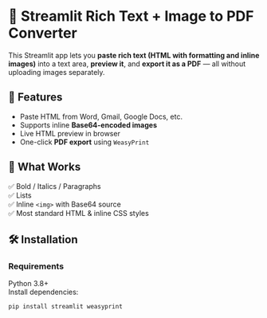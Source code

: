 # 📝 Streamlit Rich Text + Image to PDF Converter

This Streamlit app lets you **paste rich text (HTML with formatting and inline images)** into a text area, **preview it**, and **export it as a PDF** — all without uploading images separately.

## 🚀 Features

- Paste HTML from Word, Gmail, Google Docs, etc.
- Supports inline **Base64-encoded images**
- Live HTML preview in browser
- One-click **PDF export** using `WeasyPrint`

## 📸 What Works

✅ Bold / Italics / Paragraphs  
✅ Lists  
✅ Inline `<img>` with Base64 source  
✅ Most standard HTML & inline CSS styles  

## 🛠️ Installation

### Requirements

Python 3.8+  
Install dependencies:

```bash
pip install streamlit weasyprint
